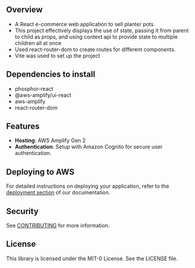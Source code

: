 
## Overview
- A React e-commerce web application to sell planter pots.
- This project effectively displays the use of state, passing it from parent to child as props, and using context api to provide state to multiple children all at once
- Used react-router-dom to create routes for different components.
- Vite was used to set up the project

## Dependencies to install
- phosphor-react
- @aws-amplify/ui-react
- aws-amplify
- react-router-dom

## Features
- **Hosting**: AWS Amplify Gen 2
- **Authentication**: Setup with Amazon Cognito for secure user authentication.


## Deploying to AWS

For detailed instructions on deploying your application, refer to the [deployment section](https://docs.amplify.aws/react/start/quickstart/#deploy-a-fullstack-app-to-aws) of our documentation.

## Security

See [CONTRIBUTING](CONTRIBUTING.md#security-issue-notifications) for more information.

## License

This library is licensed under the MIT-0 License. See the LICENSE file.
